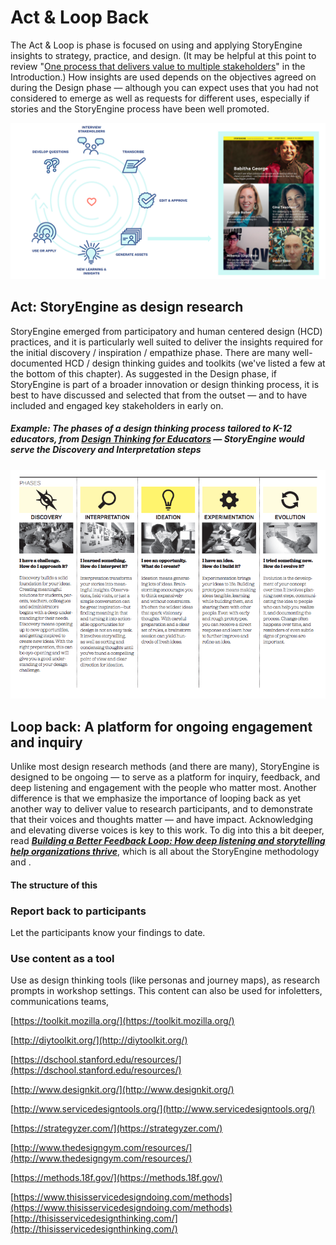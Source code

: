 # Act & Loop Back

The Act & Loop is phase is focused on using and applying StoryEngine insights to strategy, practice, and design. \(It may be helpful at this point to review "[One process that delivers value to multiple stakeholders](/README.md)" in the Introduction.\) How insights are used depends on the objectives agreed on during the Design phase — although you can expect uses that you had not considered to emerge as well as requests for different uses, especially if stories and the StoryEngine process have been well promoted.

![](/assets/full_storyengine_process_BIG.png)

## Act: StoryEngine as design research

StoryEngine emerged from participatory and human centered design \(HCD\) practices, and it is particularly well suited to deliver the insights required for the initial discovery / inspiration / empathize phase. There are many well-documented HCD / design thinking guides and toolkits \(we've listed a few at the bottom of this chapter\). As suggested in the Design phase, if StoryEngine is part of a broader innovation or design thinking process, it is best to have discussed and selected that from the outset — and to have included and engaged key stakeholders in early on. 

##### Example: The phases of a design thinking process tailored to K-12 educators, from [_Design Thinking for Educators_](https://designthinkingforeducators.com/) — StoryEngine would serve the Discovery and Interpretation steps

![](/assets/Design-Thinking-for-Education_.png)

## Loop back: A platform for ongoing engagement and inquiry

Unlike most design research methods \(and there are many\), StoryEngine is designed to be ongoing — to serve as a platform for inquiry, feedback, and deep listening and engagement with the people who matter most. Another difference is that we emphasize the importance of looping back as yet another way to deliver value to research participants, and to demonstrate that their voices and thoughts matter ­— and have impact. Acknowledging and elevating diverse voices is key to this work. To dig into this a bit deeper, read [_**Building a Better Feedback Loop: How deep listening and storytelling help organizations thrive**_](https://medium.com/weseek/building-a-better-feedback-loop-764022914aa), which is all about the StoryEngine methodology and .

#### The structure of this

### Report back to participants

Let the participants know your findings to date.

### Use content as a tool

Use as design thinking tools \(like personas and journey maps\), as research prompts in workshop settings. This content can also be used for infoletters, communications teams,

[https://toolkit.mozilla.org/](https://toolkit.mozilla.org/)

[http://diytoolkit.org/](http://diytoolkit.org/)

[https://dschool.stanford.edu/resources/](https://dschool.stanford.edu/resources/)

[http://www.designkit.org/](http://www.designkit.org/)

[http://www.servicedesigntools.org/](http://www.servicedesigntools.org/)

[https://strategyzer.com/](https://strategyzer.com/)

[http://www.thedesigngym.com/resources/](http://www.thedesigngym.com/resources/)

[https://methods.18f.gov/](https://methods.18f.gov/)

[https://www.thisisservicedesigndoing.com/methods](https://www.thisisservicedesigndoing.com/methods)  [http://thisisservicedesignthinking.com/](http://thisisservicedesignthinking.com/)

